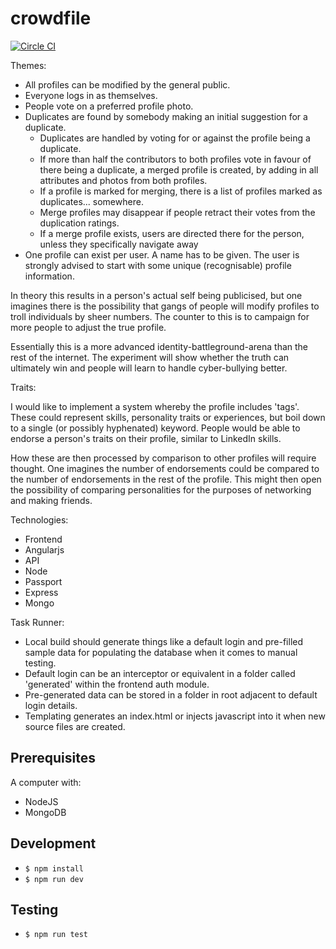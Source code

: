 # crowdfile

[![Circle CI](https://circleci.com/gh/Gergling/crowdfile.svg?style=svg)](https://circleci.com/gh/Gergling/crowdfile)

Themes:
* All profiles can be modified by the general public.
* Everyone logs in as themselves.
* People vote on a preferred profile photo.
* Duplicates are found by somebody making an initial suggestion for a duplicate.
  * Duplicates are handled by voting for or against the profile being a duplicate.
  * If more than half the contributors to both profiles vote in favour of there being a duplicate, a merged profile is created, by adding in all attributes and photos from both profiles.
  * If a profile is marked for merging, there is a list of profiles marked as duplicates... somewhere.
  * Merge profiles may disappear if people retract their votes from the duplication ratings.
  * If a merge profile exists, users are directed there for the person, unless they specifically navigate away
* One profile can exist per user. A name has to be given. The user is strongly advised to start with some unique (recognisable) profile information.

In theory this results in a person's actual self being publicised, but one imagines there is the possibility that gangs of people will modify profiles to troll individuals by sheer numbers. The counter to this is to campaign for more people to adjust the true profile.

Essentially this is a more advanced identity-battleground-arena than the rest of the internet. The experiment will show whether the truth can ultimately win and people will learn to handle cyber-bullying better.

Traits:

I would like to implement a system whereby the profile includes 'tags'. These could represent skills, personality traits or experiences, but boil down to a single (or possibly hyphenated) keyword. People would be able to endorse a person's traits on their profile, similar to LinkedIn skills.

How these are then processed by comparison to other profiles will require thought. One imagines the number of endorsements could be compared to the number of endorsements in the rest of the profile. This might then open the possibility of comparing personalities for the purposes of networking and making friends.

Technologies:

* Frontend
 * Angularjs
* API
 * Node
  * Passport
  * Express
 * Mongo

Task Runner:

* Local build should generate things like a default login and pre-filled sample data for populating the database when it comes to manual testing.
 * Default login can be an interceptor or equivalent in a folder called 'generated' within the frontend auth module.
 * Pre-generated data can be stored in a folder in root adjacent to default login details.
* Templating generates an index.html or injects javascript into it when new source files are created.

## Prerequisites

A computer with:
* NodeJS
* MongoDB

## Development

* `$ npm install`
* `$ npm run dev`

## Testing

* `$ npm run test`
